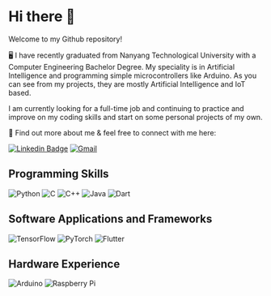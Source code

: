 # Hi there 👋

<!--
**darryltkh/darryltkh** is a ✨ _special_ ✨ repository because its `README.md` (this file) appears on your GitHub profile.

Here are some ideas to get you started:

- 🔭 I’m currently working on ...
- 🌱 I’m currently learning ...
- 👯 I’m looking to collaborate on ...
- 🤔 I’m looking for help with ...
- 💬 Ask me about ...
- 📫 How to reach me: ...
- 😄 Pronouns: ...
- ⚡ Fun fact: ...
-->

Welcome to my Github repository! 

🖥 I have recently graduated from Nanyang Technological University with a Computer Engineering Bachelor Degree. My speciality is in Artificial Intelligence and programming simple microcontrollers like Arduino. As you can see from my projects, they are mostly Artificial Intelligence and IoT based.

I am currently looking for a full-time job and continuing to practice and improve on my coding skills and start on some personal projects of my own.

📧 Find out more about me & feel free to connect with me here:

[![Linkedin Badge](https://img.shields.io/badge/-darryltkh-blue?style=flat-square&logo=Linkedin&logoColor=white&link=https://www.linkedin.com/in/darryltkh/)](https://www.linkedin.com/in/darryltkh/)
[![Gmail](https://img.shields.io/badge/darryltankh@gmail.com-D14836?style=flat-square&logo=gmail&logoColor=white&link=mailto:darryltankh@gmail.com)](mailto:darryltankh@gmail.com)

## Programming Skills
![Python](https://img.shields.io/badge/-Python-black?style=flat&logo=Python)
![C](https://img.shields.io/badge/C-00599C?style=flat&logo=c&logoColor=white)
![C++](https://img.shields.io/badge/-C++-00599C?style=flat&logo=c)
![Java](https://img.shields.io/badge/java-%23ED8B00.svg?style=flat&logo=openjdk&logoColor=white)
![Dart](https://img.shields.io/badge/dart-%230175C2.svg?style=flat&logo=dart&logoColor=white)

## Software Applications and Frameworks
![TensorFlow](https://img.shields.io/badge/TensorFlow-%23FF6F00.svg?style=flat&logo=TensorFlow&logoColor=white)
![PyTorch](https://img.shields.io/badge/PyTorch-%23EE4C2C.svg?style=flat&logo=PyTorch&logoColor=white)
![Flutter](https://img.shields.io/badge/Flutter-02569B?style=flat&logo=flutter&logoColor=white)

## Hardware Experience
![Arduino](https://img.shields.io/badge/-Arduino-00979D?style=flat&logo=Arduino&logoColor=white)
![Raspberry Pi](https://img.shields.io/badge/-RaspberryPi-C51A4A?style=flat&logo=Raspberry-Pi)
